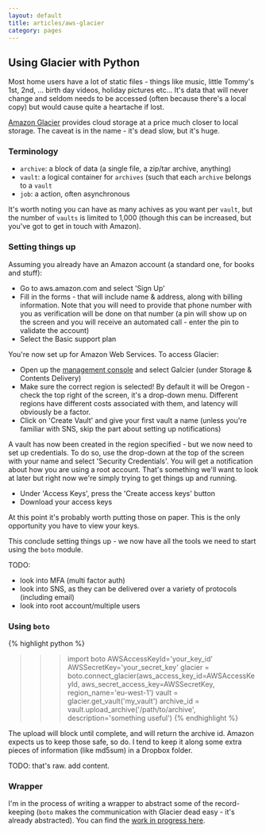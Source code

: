 ```yaml
---
layout: default
title: articles/aws-glacier
category: pages
---
```


## Using Glacier with Python ##

Most home users have a lot of static files - things like music, little Tommy's 1st, 2nd, ... birth day videos, holiday pictures etc... It's data that will never change and seldom needs to be accessed (often because there's a local copy) but would cause quite a heartache if lost.

[Amazon Glacier](http://aws.amazon.com/glacier/faqs/) provides cloud storage at a price much closer to local storage. The caveat is in the name - it's dead slow, but it's huge.

### Terminology ###

*   `archive`: a block of data (a single file, a zip/tar archive, anything)
*   `vault`: a logical container for `archives` (such that each `archive` belongs to a `vault`
*   `job`: a action, often asynchronous

It's worth noting you can have as many achives as you want per `vault`, but the number of `vaults` is limited to 1,000 (though this can be increased, but you've got to get in touch with Amazon).

### Setting things up ###

Assuming you already have an Amazon account (a standard one, for books and stuff):

*   Go to aws.amazon.com and select 'Sign Up'
*   Fill in the forms - that will include name & address, along with billing information. Note that you will need to provide that phone number with you as verification will be done on that number (a pin will show up on the screen and you will receive an automated call - enter the pin to validate the account)
*   Select the Basic support plan

You're now set up for Amazon Web Services. To access Glacier:


*   Open up the [management console](https://console.aws.amazon.com/console/home?#) and select Galcier (under Storage & Contents Delivery)
*   Make sure the correct region is selected! By default it will be Oregon - check the top right of the screen, it's a drop-down menu. Different regions have different costs associated with them, and latency will obviously be a factor.
*   Click on 'Create Vault' and give your first vault a name (unless you're familiar with SNS, skip the part about setting up notifications)

A vault has now been created in the region specified - but we now need to set up credentials. To do so, use the drop-down at the top of the screen with your name and select 'Security Credentials'. You will get a notification about how you are using a root account. That's something we'll want to look at later but right now we're simply trying to get things up and running.

*   Under 'Access Keys', press the 'Create access keys' button
*   Download your access keys

At this point it's probably worth putting those on paper. This is the only opportunity you have to view your keys.

This conclude setting things up - we now have all the tools we need to start using the `boto` module.

TODO:
*   look into MFA (multi factor auth)
*   look into SNS, as they can be delivered over a variety of protocols (including email)
*   look into root account/multiple users

### Using `boto` ###

{% highlight python %}
>>> import boto
>>> AWSAccessKeyId='your_key_id'
>>> AWSSecretKey='your_secret_key'
>>> glacier = boto.connect_glacier(aws_access_key_id=AWSAccessKeyId, aws_secret_access_key=AWSSecretKey, region_name='eu-west-1')
>>> vault = glacier.get_vault('my_vault')
>>> archive_id = vault.upload_archive('/path/to/archive', description='something useful')
{% endhighlight %}

The upload will block until complete, and will return the archive id. Amazon expects us to keep those safe, so do. I tend to keep it along some extra pieces of information (like md5sum) in a Dropbox folder.

TODO: that's raw. add content.

### Wrapper ###

I'm in the process of writing a wrapper to abstract some of the record-keeping (`boto` makes the communication with Glacier dead easy - it's already abstracted). You can find the [work in progress here](https://github.com/axiomiety/crashburn/blob/master/glacier_wrapper.py).
